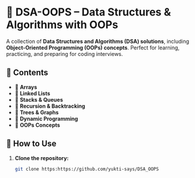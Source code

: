 # 📘 DSA-OOPS – Data Structures & Algorithms with OOPs  

A collection of **Data Structures and Algorithms (DSA) solutions**, including **Object-Oriented Programming (OOPs) concepts**. Perfect for learning, practicing, and preparing for coding interviews.  

## 📂 Contents  
- 📌 **Arrays**  
- 📌 **Linked Lists**  
- 📌 **Stacks & Queues**  
- 📌 **Recursion & Backtracking**  
- 📌 **Trees & Graphs**  
- 📌 **Dynamic Programming**  
- 📌 **OOPs Concepts**  

## 🚀 How to Use  
1. **Clone the repository:**  
   ```sh
   git clone https:https://github.com/yukti-says/DSA_OOPS
